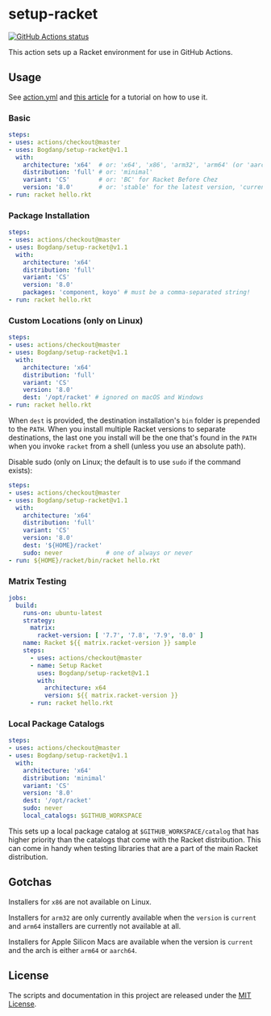 # setup-racket

<p align="left">
  <a href="https://github.com/Bogdanp/setup-racket/actions?query=workflow%3A%22CI%22"><img alt="GitHub Actions status" src="https://github.com/Bogdanp/setup-racket/workflows/CI/badge.svg"></a>
</p>

This action sets up a Racket environment for use in GitHub Actions.

## Usage

See [action.yml](action.yml) and [this article][article] for a
tutorial on how to use it.

### Basic

```yaml
steps:
- uses: actions/checkout@master
- uses: Bogdanp/setup-racket@v1.1
  with:
    architecture: 'x64'  # or: 'x64', 'x86', 'arm32', 'arm64' (or 'aarch64')
    distribution: 'full' # or: 'minimal'
    variant: 'CS'        # or: 'BC' for Racket Before Chez
    version: '8.0'       # or: 'stable' for the latest version, 'current' for the latest snapshot
- run: racket hello.rkt
```

### Package Installation

```yaml
steps:
- uses: actions/checkout@master
- uses: Bogdanp/setup-racket@v1.1
  with:
    architecture: 'x64'
    distribution: 'full'
    variant: 'CS'
    version: '8.0'
    packages: 'component, koyo' # must be a comma-separated string!
- run: racket hello.rkt
```

### Custom Locations (only on Linux)

```yaml
steps:
- uses: actions/checkout@master
- uses: Bogdanp/setup-racket@v1.1
  with:
    architecture: 'x64'
    distribution: 'full'
    variant: 'CS'
    version: '8.0'
    dest: '/opt/racket' # ignored on macOS and Windows
- run: racket hello.rkt
```

When `dest` is provided, the destination installation's `bin` folder
is prepended to the `PATH`.  When you install multiple Racket versions
to separate destinations, the last one you install will be the one
that's found in the `PATH` when you invoke `racket` from a shell
(unless you use an absolute path).

Disable sudo (only on Linux; the default is to use `sudo`
if the command exists):

```yaml
steps:
- uses: actions/checkout@master
- uses: Bogdanp/setup-racket@v1.1
  with:
    architecture: 'x64'
    distribution: 'full'
    variant: 'CS'
    version: '8.0'
    dest: '${HOME}/racket'
    sudo: never            # one of always or never
- run: ${HOME}/racket/bin/racket hello.rkt
```

### Matrix Testing

```yaml
jobs:
  build:
    runs-on: ubuntu-latest
    strategy:
      matrix:
        racket-version: [ '7.7', '7.8', '7.9', '8.0' ]
    name: Racket ${{ matrix.racket-version }} sample
    steps:
      - uses: actions/checkout@master
      - name: Setup Racket
        uses: Bogdanp/setup-racket@v1.1
        with:
          architecture: x64
          version: ${{ matrix.racket-version }}
      - run: racket hello.rkt
```

### Local Package Catalogs

```yaml
steps:
- uses: actions/checkout@master
- uses: Bogdanp/setup-racket@v1.1
  with:
    architecture: 'x64'
    distribution: 'minimal'
    variant: 'CS'
    version: '8.0'
    dest: '/opt/racket'
    sudo: never
    local_catalogs: $GITHUB_WORKSPACE
```

This sets up a local package catalog at `$GITHUB_WORKSPACE/catalog`
that has higher priority than the catalogs that come with the Racket
distribution.  This can come in handy when testing libraries that are
a part of the main Racket distribution.


## Gotchas

Installers for `x86` are not available on Linux.

Installers for `arm32` are only currently available when the `version`
is `current` and `arm64` installers are currently not available at
all.

Installers for Apple Silicon Macs are available when the version is
`current` and the arch is either `arm64` or `aarch64`.


## License

The scripts and documentation in this project are released under the [MIT License](LICENSE).

[article]: https://defn.io/2020/05/05/github-actions-for-racket-revised/
